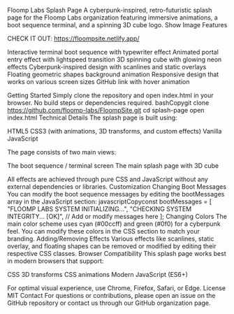 Floomp Labs Splash Page
A cyberpunk-inspired, retro-futuristic splash page for the Floomp Labs organization featuring immersive animations, a boot sequence terminal, and a spinning 3D cube logo.
Show Image
Features

CHECK IT OUT: https://floompsite.netlify.app/

Interactive terminal boot sequence with typewriter effect
Animated portal entry effect with lightspeed transition
3D spinning cube with glowing neon effects
Cyberpunk-inspired design with scanlines and static overlays
Floating geometric shapes background animation
Responsive design that works on various screen sizes
GitHub link with hover animation

Getting Started
Simply clone the repository and open index.html in your browser. No build steps or dependencies required.
bashCopygit clone https://github.com/floomp-labs/FloompSite.git
cd splash-page
open index.html
Technical Details
The splash page is built using:

HTML5
CSS3 (with animations, 3D transforms, and custom effects)
Vanilla JavaScript

The page consists of two main views:

The boot sequence / terminal screen
The main splash page with 3D cube

All effects are achieved through pure CSS and JavaScript without any external dependencies or libraries.
Customization
Changing Boot Messages
You can modify the boot sequence messages by editing the bootMessages array in the JavaScript section:
javascriptCopyconst bootMessages = [
    "FLOOMP LABS SYSTEM INITIALIZING...",
    "CHECKING SYSTEM INTEGRITY... [OK]",
    // Add or modify messages here
];
Changing Colors
The main color scheme uses cyan (#00ccff) and green (#0f0) for a cyberpunk feel. You can modify these colors in the CSS section to match your branding.
Adding/Removing Effects
Various effects like scanlines, static overlay, and floating shapes can be removed or modified by editing their respective CSS classes.
Browser Compatibility
This splash page works best in modern browsers that support:

CSS 3D transforms
CSS animations
Modern JavaScript (ES6+)

For optimal visual experience, use Chrome, Firefox, Safari, or Edge.
License
MIT
Contact
For questions or contributions, please open an issue on the GitHub repository or contact us through our GitHub organization page.
